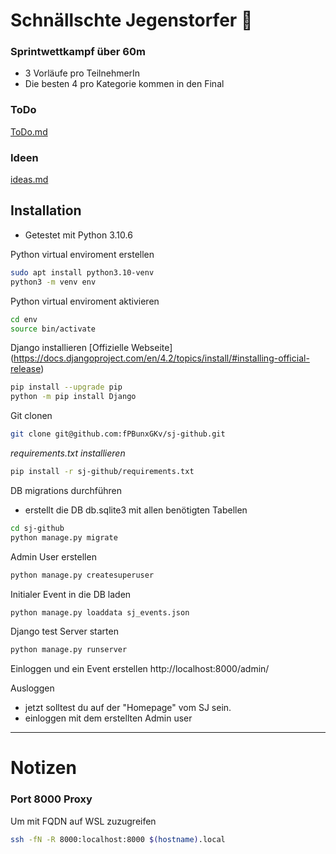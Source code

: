 # Schnällschte Jegenstorfer :runner:

### Sprintwettkampf über 60m  
- 3 Vorläufe pro TeilnehmerIn  
- Die besten 4 pro Kategorie kommen in den Final  

### ToDo
[ToDo.md](ToDo.md)

### Ideen
[ideas.md](ideas.md)

## Installation
- Getestet mit Python 3.10.6

Python virtual enviroment erstellen
```bash
sudo apt install python3.10-venv
python3 -m venv env
```

Python virtual enviroment aktivieren
```bash
cd env
source bin/activate
```

Django installieren [Offizielle Webseite] (https://docs.djangoproject.com/en/4.2/topics/install/#installing-official-release)
```bash
pip install --upgrade pip
python -m pip install Django
```

Git clonen
```bash
git clone git@github.com:fPBunxGKv/sj-github.git
```

*requirements.txt installieren*
```bash
pip install -r sj-github/requirements.txt
```

DB migrations durchführen
 - erstellt die DB db.sqlite3 mit allen benötigten Tabellen
```bash
cd sj-github
python manage.py migrate
```

Admin User erstellen
```bash
python manage.py createsuperuser
```

Initialer Event in die DB laden
```bash
python manage.py loaddata sj_events.json
```

Django test Server starten
```bash
python manage.py runserver
```

Einloggen und ein Event erstellen
http://localhost:8000/admin/

Ausloggen
- jetzt solltest du auf der "Homepage" vom SJ sein.
- einloggen mit dem erstellten Admin user
---
# Notizen
### Port 8000 Proxy
Um mit FQDN auf WSL zuzugreifen
```bash
ssh -fN -R 8000:localhost:8000 $(hostname).local
```
